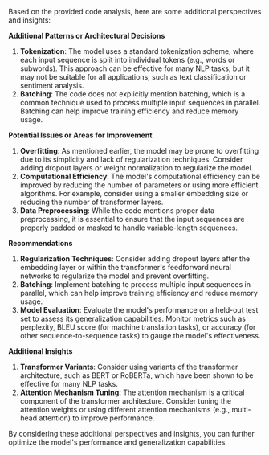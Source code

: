 Based on the provided code analysis, here are some additional perspectives and insights:

**Additional Patterns or Architectural Decisions**

1. **Tokenization**: The model uses a standard tokenization scheme, where each input sequence is split into individual tokens (e.g., words or subwords). This approach can be effective for many NLP tasks, but it may not be suitable for all applications, such as text classification or sentiment analysis.
2. **Batching**: The code does not explicitly mention batching, which is a common technique used to process multiple input sequences in parallel. Batching can help improve training efficiency and reduce memory usage.

**Potential Issues or Areas for Improvement**

1. **Overfitting**: As mentioned earlier, the model may be prone to overfitting due to its simplicity and lack of regularization techniques. Consider adding dropout layers or weight normalization to regularize the model.
2. **Computational Efficiency**: The model's computational efficiency can be improved by reducing the number of parameters or using more efficient algorithms. For example, consider using a smaller embedding size or reducing the number of transformer layers.
3. **Data Preprocessing**: While the code mentions proper data preprocessing, it is essential to ensure that the input sequences are properly padded or masked to handle variable-length sequences.

**Recommendations**

1. **Regularization Techniques**: Consider adding dropout layers after the embedding layer or within the transformer's feedforward neural networks to regularize the model and prevent overfitting.
2. **Batching**: Implement batching to process multiple input sequences in parallel, which can help improve training efficiency and reduce memory usage.
3. **Model Evaluation**: Evaluate the model's performance on a held-out test set to assess its generalization capabilities. Monitor metrics such as perplexity, BLEU score (for machine translation tasks), or accuracy (for other sequence-to-sequence tasks) to gauge the model's effectiveness.

**Additional Insights**

1. **Transformer Variants**: Consider using variants of the transformer architecture, such as BERT or RoBERTa, which have been shown to be effective for many NLP tasks.
2. **Attention Mechanism Tuning**: The attention mechanism is a critical component of the transformer architecture. Consider tuning the attention weights or using different attention mechanisms (e.g., multi-head attention) to improve performance.

By considering these additional perspectives and insights, you can further optimize the model's performance and generalization capabilities.
